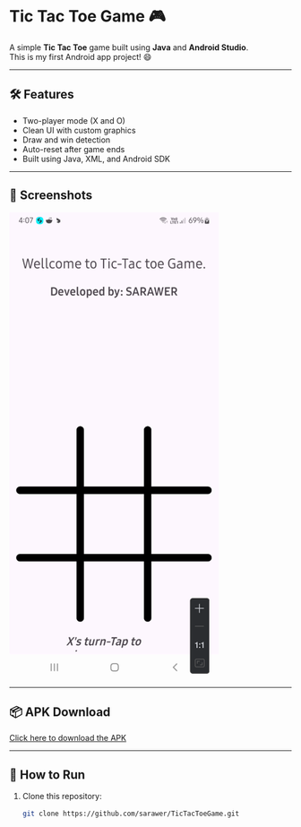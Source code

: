 # Tic Tac Toe Game 🎮

A simple **Tic Tac Toe** game built using **Java** and **Android Studio**.  
This is my first Android app project! 😄

---

## 🛠 Features

- Two-player mode (X and O)
- Clean UI with custom graphics
- Draw and win detection
- Auto-reset after game ends
- Built using Java, XML, and Android SDK

---

## 📱 Screenshots

![Screenshot](https://github.com/sarawer/TicTacToeGame/raw/main/Screenshot%202025-07-19%20160726.png)

---

## 📦 APK Download

[Click here to download the APK](https://github.com/sarawer/TicTacToeGame/raw/main/Tic-Tac-Toe.apk)

---

## 🚀 How to Run

1. Clone this repository:
   ```bash
   git clone https://github.com/sarawer/TicTacToeGame.git
